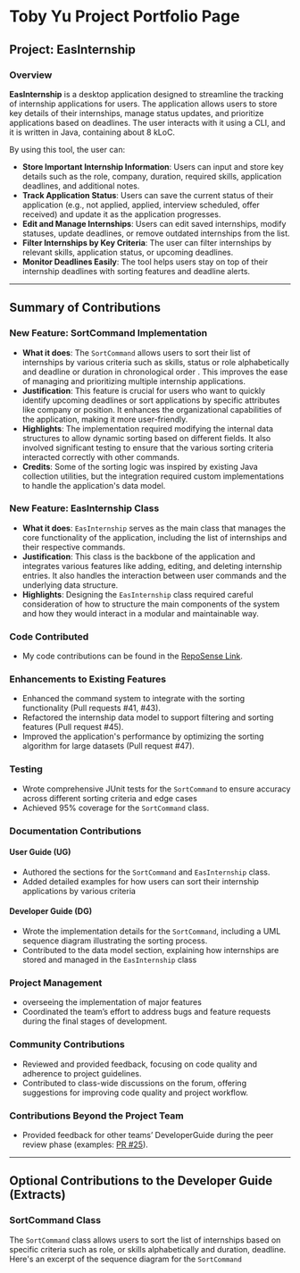 # Toby Yu Project Portfolio Page

## Project: EasInternship
### Overview

**EasInternship** is a desktop application designed to streamline the tracking of internship applications for users. The application allows users to store key details of their internships, manage status updates, and prioritize applications based on deadlines. The user interacts with it using a CLI, and it is written in Java, containing about 8 kLoC.

By using this tool, the user can:

- **Store Important Internship Information**: Users can input and store key details such as the role, company, duration, required skills, application deadlines, and additional notes.
- **Track Application Status**: Users can save the current status of their application (e.g., not applied, applied, interview scheduled, offer received) and update it as the application progresses.
- **Edit and Manage Internships**: Users can edit saved internships, modify statuses, update deadlines, or remove outdated internships from the list.
- **Filter Internships by Key Criteria**: The user can filter internships by relevant skills, application status, or upcoming deadlines.
- **Monitor Deadlines Easily**: The tool helps users stay on top of their internship deadlines with sorting features and deadline alerts.

---

## Summary of Contributions

### New Feature: SortCommand Implementation
- **What it does**: The `SortCommand` allows users to sort their list of internships by various criteria such as skills, status or role alphabetically and deadline or duration in chronological order . This improves the ease of managing and prioritizing multiple internship applications.
- **Justification**: This feature is crucial for users who want to quickly identify upcoming deadlines or sort applications by specific attributes like company or position. It enhances the organizational capabilities of the application, making it more user-friendly.
- **Highlights**: The implementation required modifying the internal data structures to allow dynamic sorting based on different fields. It also involved significant testing to ensure that the various sorting criteria interacted correctly with other commands.
- **Credits**: Some of the sorting logic was inspired by existing Java collection utilities, but the integration required custom implementations to handle the application's data model.

### New Feature: EasInternship Class
- **What it does**: `EasInternship` serves as the main class that manages the core functionality of the application, including the list of internships and their respective commands.
- **Justification**: This class is the backbone of the application and integrates various features like adding, editing, and deleting internship entries. It also handles the interaction between user commands and the underlying data structure.
- **Highlights**: Designing the `EasInternship` class required careful consideration of how to structure the main components of the system and how they would interact in a modular and maintainable way.

### Code Contributed
- My code contributions can be found in the [RepoSense Link](https://nus-cs2113-ay2425s1.github.io/tp-dashboard/?search=toby-yu&breakdown=true).

### Enhancements to Existing Features
- Enhanced the command system to integrate with the sorting functionality (Pull requests #41, #43).
- Refactored the internship data model to support filtering and sorting features (Pull request #45).
- Improved the application's performance by optimizing the sorting algorithm for large datasets (Pull request #47).

### Testing
- Wrote comprehensive JUnit tests for the `SortCommand` to ensure accuracy across different sorting criteria and edge cases
- Achieved 95% coverage for the `SortCommand` class.

### Documentation Contributions

#### User Guide (UG)
- Authored the sections for the `SortCommand` and `EasInternship` class.
- Added detailed examples for how users can sort their internship applications by various criteria

#### Developer Guide (DG)
- Wrote the implementation details for the `SortCommand`, including a UML sequence diagram illustrating the sorting process.
- Contributed to the data model section, explaining how internships are stored and managed in the `EasInternship` class 

### Project Management
- overseeing the implementation of major features
- Coordinated the team’s effort to address bugs and feature requests during the final stages of development.

### Community Contributions
- Reviewed and provided feedback, focusing on code quality and adherence to project guidelines.
- Contributed to class-wide discussions on the forum, offering suggestions for improving code quality and project workflow.

### Contributions Beyond the Project Team
- Provided feedback for other teams’ DeveloperGuide during the peer review phase (examples: [PR #25](https://github.com/nus-cs2113-AY2425S1/tp/pull/25/files/f0b67d32a197dce41b7895792c204b6902da091c)).

---

## Optional Contributions to the Developer Guide (Extracts)

### SortCommand Class
The `SortCommand` class allows users to sort the list of internships based on specific criteria such as role, or skills alphabetically and duration, deadline. Here's an excerpt of the sequence diagram for the `SortCommand`
